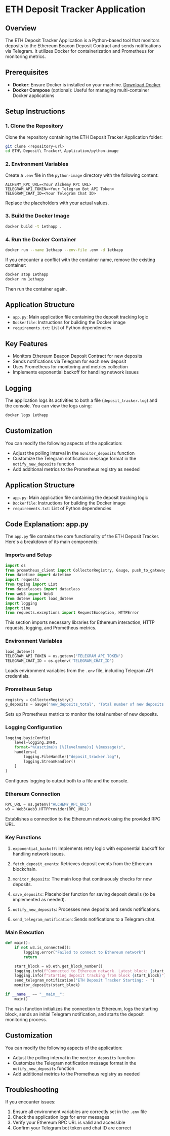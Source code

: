# ETH Deposit Tracker Application

## Overview

The ETH Deposit Tracker Application is a Python-based tool that monitors deposits to the Ethereum Beacon Deposit Contract and sends notifications via Telegram. It utilizes Docker for containerization and Prometheus for monitoring metrics.

## Prerequisites

- **Docker**: Ensure Docker is installed on your machine. [Download Docker](https://www.docker.com/get-started)
- **Docker Compose** (optional): Useful for managing multi-container Docker applications

## Setup Instructions

### 1. Clone the Repository

Clone the repository containing the ETH Deposit Tracker Application folder:

```bash
git clone <repository-url>
cd ETH\ Deposit\ Tracker\ Application/python-image
```

### 2. Environment Variables

Create a `.env` file in the `python-image` directory with the following content:

```
ALCHEMY_RPC_URL=<Your Alchemy RPC URL>
TELEGRAM_API_TOKEN=<Your Telegram Bot API Token>
TELEGRAM_CHAT_ID=<Your Telegram Chat ID>
```

Replace the placeholders with your actual values.

### 3. Build the Docker Image

```bash
docker build -t 1ethapp .
```

### 4. Run the Docker Container

```bash
docker run --name 1ethapp --env-file .env -d 1ethapp
```

If you encounter a conflict with the container name, remove the existing container:

```bash
docker stop 1ethapp
docker rm 1ethapp
```

Then run the container again.

## Application Structure

- `app.py`: Main application file containing the deposit tracking logic
- `Dockerfile`: Instructions for building the Docker image
- `requirements.txt`: List of Python dependencies

## Key Features

- Monitors Ethereum Beacon Deposit Contract for new deposits
- Sends notifications via Telegram for each new deposit
- Uses Prometheus for monitoring and metrics collection
- Implements exponential backoff for handling network issues

## Logging

The application logs its activities to both a file (`deposit_tracker.log`) and the console. You can view the logs using:

```bash
docker logs 1ethapp
```

## Customization

You can modify the following aspects of the application:

- Adjust the polling interval in the `monitor_deposits` function
- Customize the Telegram notification message format in the `notify_new_deposits` function
- Add additional metrics to the Prometheus registry as needed



## Application Structure

- `app.py`: Main application file containing the deposit tracking logic
- `Dockerfile`: Instructions for building the Docker image
- `requirements.txt`: List of Python dependencies

## Code Explanation: app.py

The `app.py` file contains the core functionality of the ETH Deposit Tracker. Here's a breakdown of its main components:

### Imports and Setup

```python
import os
from prometheus_client import CollectorRegistry, Gauge, push_to_gateway
from datetime import datetime
import requests
from typing import List
from dataclasses import dataclass
from web3 import Web3
from dotenv import load_dotenv
import logging
import time
from requests.exceptions import RequestException, HTTPError
```

This section imports necessary libraries for Ethereum interaction, HTTP requests, logging, and Prometheus metrics.

### Environment Variables

```python
load_dotenv()
TELEGRAM_API_TOKEN = os.getenv('TELEGRAM_API_TOKEN')
TELEGRAM_CHAT_ID = os.getenv('TELEGRAM_CHAT_ID')
```

Loads environment variables from the `.env` file, including Telegram API credentials.

### Prometheus Setup

```python
registry = CollectorRegistry()
g_deposits = Gauge('new_deposits_total', 'Total number of new deposits', registry=registry)
```

Sets up Prometheus metrics to monitor the total number of new deposits.

### Logging Configuration

```python
logging.basicConfig(
    level=logging.INFO,
    format="%(asctime)s [%(levelname)s] %(message)s",
    handlers=[
        logging.FileHandler("deposit_tracker.log"),
        logging.StreamHandler()
    ]
)
```

Configures logging to output both to a file and the console.

### Ethereum Connection

```python
RPC_URL = os.getenv("ALCHEMY_RPC_URL")
w3 = Web3(Web3.HTTPProvider(RPC_URL))
```

Establishes a connection to the Ethereum network using the provided RPC URL.

### Key Functions

1. `exponential_backoff`: Implements retry logic with exponential backoff for handling network issues.

2. `fetch_deposit_events`: Retrieves deposit events from the Ethereum blockchain.

3. `monitor_deposits`: The main loop that continuously checks for new deposits.

4. `save_deposits`: Placeholder function for saving deposit details (to be implemented as needed).

5. `notify_new_deposits`: Processes new deposits and sends notifications.

6. `send_telegram_notification`: Sends notifications to a Telegram chat.

### Main Execution

```python
def main():
    if not w3.is_connected():
        logging.error("Failed to connect to Ethereum network")
        return

    start_block = w3.eth.get_block_number()
    logging.info(f"Connected to Ethereum network. Latest block: {start_block}")
    logging.info(f"Starting deposit tracking from block {start_block}")
    send_telegram_notification("ETH Deposit Tracker Starting: - ")
    monitor_deposits(start_block)

if __name__ == "__main__":
    main()
```

The `main` function initializes the connection to Ethereum, logs the starting block, sends an initial Telegram notification, and starts the deposit monitoring process.

## Customization

You can modify the following aspects of the application:

- Adjust the polling interval in the `monitor_deposits` function
- Customize the Telegram notification message format in the `notify_new_deposits` function
- Add additional metrics to the Prometheus registry as needed

## Troubleshooting

If you encounter issues:

1. Ensure all environment variables are correctly set in the `.env` file
2. Check the application logs for error messages
3. Verify your Ethereum RPC URL is valid and accessible
4. Confirm your Telegram bot token and chat ID are correct


